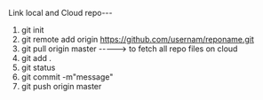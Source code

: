 Link local and Cloud repo---
1. git init
2. git remote add origin https://github.com/usernam/reponame.git
3. git pull origin master -----> to fetch all repo files on cloud 
4. git add .
5. git status
6. git commit -m"message"
7. git push origin master